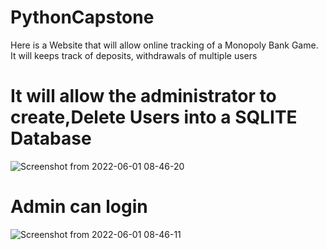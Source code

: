 # PythonCapstone
 Here is a Website that will allow online tracking of a Monopoly Bank Game. 
 It will keeps track of deposits, withdrawals of multiple users
# It will allow the administrator to create,Delete Users into a SQLITE Database
![Screenshot from 2022-06-01 08-46-20](https://user-images.githubusercontent.com/35750750/171447172-86d5c7ef-75f9-4cd4-b2b4-c34128824813.png)
# Admin can login 

![Screenshot from 2022-06-01 08-46-11](https://user-images.githubusercontent.com/35750750/171447419-f9bb4b89-96c2-4871-a359-0b7f3de54382.png)
